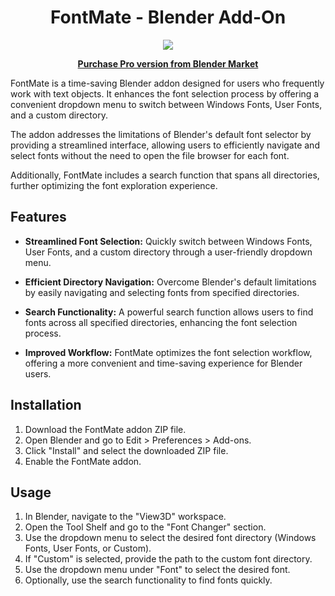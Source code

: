 <h1 align="center">FontMate - Blender Add-On</h1>

<p align="center">
  <img src="https://github.com/Jishnu-jithu/font-mate/assets/145359279/17e591ee-4da9-4ad6-a541-faf07b543256">
</p>

<p align="center">
  <a href="https://www.blendermarket.com/products/render-palette">
    <span style="display:inline-block;"><strong><u>Purchase Pro version from Blender Market</u></strong></span>
  </a>
</p>

FontMate is a time-saving Blender addon designed for users who frequently work with text objects. It enhances the font selection process by offering a convenient dropdown menu to switch between Windows Fonts, User Fonts, and a custom directory. 

The addon addresses the limitations of Blender's default font selector by providing a streamlined interface, allowing users to efficiently navigate and select fonts without the need to open the file browser for each font.

Additionally, FontMate includes a search function that spans all directories, further optimizing the font exploration experience.

## Features

- **Streamlined Font Selection:** Quickly switch between Windows Fonts, User Fonts, and a custom directory through a user-friendly dropdown menu.

- **Efficient Directory Navigation:** Overcome Blender's default limitations by easily navigating and selecting fonts from specified directories.

- **Search Functionality:** A powerful search function allows users to find fonts across all specified directories, enhancing the font selection process.

- **Improved Workflow:** FontMate optimizes the font selection workflow, offering a more convenient and time-saving experience for Blender users.

## Installation

1. Download the FontMate addon ZIP file.
2. Open Blender and go to Edit > Preferences > Add-ons.
3. Click "Install" and select the downloaded ZIP file.
4. Enable the FontMate addon.

## Usage

1. In Blender, navigate to the "View3D" workspace.
2. Open the Tool Shelf and go to the "Font Changer" section.
3. Use the dropdown menu to select the desired font directory (Windows Fonts, User Fonts, or Custom).
4. If "Custom" is selected, provide the path to the custom font directory.
5. Use the dropdown menu under "Font" to select the desired font.
6. Optionally, use the search functionality to find fonts quickly.
